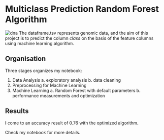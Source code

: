 # Multiclass Prediction Random Forest Algorithm

![dna](https://images.unsplash.com/photo-1637929476734-bd7f5f78e40a?ixlib=rb-4.0.3&ixid=M3wxMjA3fDB8MHxwaG90by1wYWdlfHx8fGVufDB8fHx8fA%3D%3D&auto=format&fit=crop&w=1632&q=80)
The dataframe.tsv represents genomic data, and the aim of this project is to predict the column *class* on the basis of the feature columns using machine learning algorithm.

## Organisation

Three stages organizes my notebook:

1. Data Analysis
   a. exploratory analysis
   b. data cleaning
2. Preprocessing for Machine Learning
3. Machine Learning
   a. Random Forest with default parameters
   b. performance measurements and optimization

## Results

I come to an accuracy result of 0.76 with the optimized algorithm.

Check my notebook for more details.
